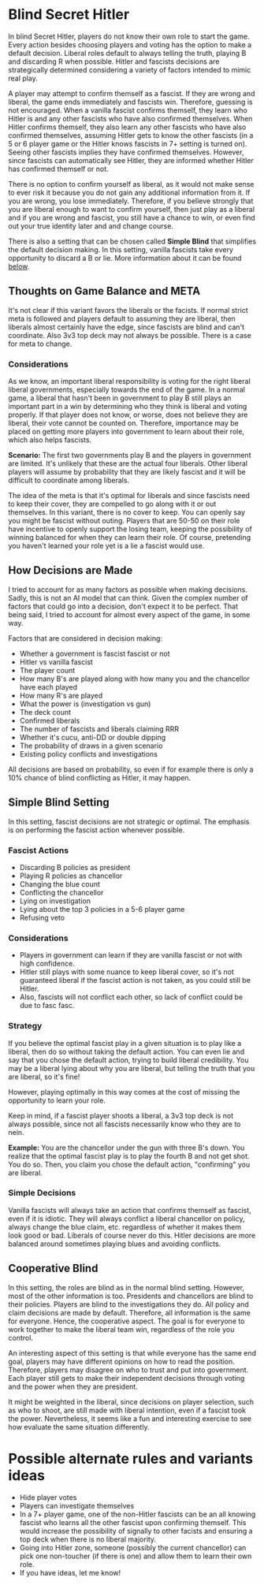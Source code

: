# Blind Secret Hitler

In blind Secret Hitler, players do not know their own role to start the game. Every action besides choosing players and voting has the option to make a default decision. Liberal roles default to always telling the truth, playing B and discarding R when possible. Hitler and fascists decisions are strategically determined considering a variety of factors intended to mimic real play.

A player may attempt to confirm themself as a fascist. If they are wrong and liberal, the game ends immediately and fascists win. Therefore, guessing is not encouraged. When a vanilla fascist confirms themself, they learn who Hitler is and any other fascists who have also confirmed themselves. When Hitler confirms themself, they also learn any other fascists who have also confirmed themselves, assuming Hitler gets to know the other fascists (in a 5 or 6 player game or the Hitler knows fascists in 7+ setting is turned on). Seeing other fascists implies they have confirmed themselves. However, since fascists can automatically see Hitler, they are informed whether Hitler has confirmed themself or not.

There is no option to confirm yourself as liberal, as it would not make sense to ever risk it because you do not gain any additional information from it. If you are wrong, you lose immediately. Therefore, if you believe strongly that you are liberal enough to want to confirm yourself, then just play as a liberal and if you are wrong and fascist, you still have a chance to win, or even find out your true identity later and and change course.

There is also a setting that can be chosen called **Simple Blind** that simplifies the default decision making. In this setting, vanilla fascists take every opportunity to discard a B or lie. More information about it can be found [below](#simple-blind).

## Thoughts on Game Balance and META

It's not clear if this variant favors the liberals or the facists. If normal strict meta is followed and players default to assuming they are liberal, then liberals almost certainly have the edge, since fascists are blind and can't coordinate. Also 3v3 top deck may not always be possible. There is a case for meta to change.

<!-- It's clear that if everybody defaults to assuming they are liberal by mere probability, 4/7 vs 3/7, then liberals will have an overwhelming advantage and all players will have an over 50% winning percentage. This is lame and comparable to being easy to read as a fascist vs liberal, leading to wins as liberal and losses as fascist. -->

<!-- Therefore, players should adapt their play to give the best chance of winning any one game. As a result, the META can and should change. -->

### Considerations

As we know, an important liberal responsibility is voting for the right liberal liberal governments, especially towards the end of the game. In a normal game, a liberal that hasn't been in government to play B still plays an important part in a win by determining who they think is liberal and voting properly. If that player does not know, or worse, does not believe they are liberal, their vote cannot be counted on. Therefore, importance may be placed on getting more players into government to learn about their role, which also helps fascists.

**Scenario:** The first two governments play B and the players in government are limited. It's unlikely that these are the actual four liberals. Other liberal players will assume by probability that they are likely fascist and it will be difficult to coordinate among liberals.

The idea of the meta is that it's optimal for liberals and since fascists need to keep their cover, they are compelled to go along with it or out themselves. In this variant, there is no cover to keep. You can openly say you might be fascist without outing. Players that are 50-50 on their role have incentive to openly support the losing team, keeping the possibility of winning balanced for when they can learn their role. Of course, pretending you haven't learned your role yet is a lie a fascist would use.

## How Decisions are Made

I tried to account for as many factors as possible when making decisions. Sadly, this is not an AI model that can think. Given the complex number of factors that could go into a decision, don't expect it to be perfect. That being said, I tried to account for almost every aspect of the game, in some way.

Factors that are considered in decision making:

- Whether a government is fascist fascist or not
- Hitler vs vanilla fascist
- The player count
- How many B's are played along with how many you and the chancellor have each played
- How many R's are played
- What the power is (investigation vs gun)
- The deck count
- Confirmed liberals
- The number of fascists and liberals claiming RRR
- Whether it's cucu, anti-DD or double dipping
- The probability of draws in a given scenario
- Existing policy conflicts and investigations

All decisions are based on probability, so even if for example there is only a 10% chance of blind conflicting as Hitler, it may happen.

<a id="simple-blind"></a>

## Simple Blind Setting

In this setting, fascist decisions are not strategic or optimal. The emphasis is on performing the fascist action whenever possible.

### Fascist Actions

- Discarding B policies as president
- Playing R policies as chancellor
- Changing the blue count
- Conflicting the chancellor
- Lying on investigation
- Lying about the top 3 policies in a 5-6 player game
- Refusing veto

### Considerations

- Players in government can learn if they are vanilla fascist or not with high confidence.
- Hitler still plays with some nuance to keep liberal cover, so it's not guaranteed liberal if the fascist action is not taken, as you could still be Hitler.
- Also, fascists will not conflict each other, so lack of conflict could be due to fasc fasc.

### Strategy

If you believe the optimal fascist play in a given situation is to play like a liberal, then do so without taking the default action.
You can even lie and say that you chose the default action, trying to build liberal credibility. You may be a liberal lying about why you are liberal, but telling the truth that you are liberal, so it's fine!

However, playing optimally in this way comes at the cost of missing the opportunity to learn your role.

Keep in mind, if a fascist player shoots a liberal, a 3v3 top deck is not always possible, since not all fascists necessarily know who they are to nein.

**Example:** You are the chancellor under the gun with three B's down. You realize that the optimal fascist play is to play the fourth B and not get shot. You do so. Then, you claim you chose the default action, "confirming" you are liberal.

### Simple Decisions

Vanilla fascists will always take an action that confirms themself as fascist, even if it is idiotic. They will always conflict a liberal chancellor on policy, always change the blue claim, etc. regardless of whether it makes them look good or bad. Liberals of course never do this. Hitler decisions are more balanced around sometimes playing blues and avoiding conflicts.

## Cooperative Blind

In this setting, the roles are blind as in the normal blind setting. However, most of the other information is too. Presidents and chancellors are blind to their policies. Players are blind to the investigations they do. All policy and claim decisions are made by default. Therefore, all information is the same for everyone. Hence, the cooperative aspect. The goal is for everyone to work together to make the liberal team win, regardless of the role you control.

An interesting aspect of this setting is that while everyone has the same end goal, players may have different opinions on how to read the position. Therefore, players may disagree on who to trust and put into government. Each player still gets to make their independent decisions through voting and the power when they are president.

It might be weighted in the liberal, since decisions on player selection, such as who to shoot, are still made with liberal intention, even if a fascist took the power. Nevertheless, it seems like a fun and interesting exercise to see how evaluate the same situation differently.

# Possible alternate rules and variants ideas

- Hide player votes
- Players can investigate themselves
- In a 7+ player game, one of the non-Hitler fascists can be an all knowing fascist who learns all the other fascist upon confirming themself. This would increase the possibility of signally to other facists and ensuring a top deck when there is no liberal majority.
- Going into Hitler zone, someone (possibly the current chancellor) can pick one non-toucher (if there is one) and allow them to learn their own role.
- If you have ideas, let me know!

<!-- # Totally Blind
This is intended to be a twist on cooperative. It's essentially the same cooperative game except some players have an agenda for the fascists to win and know where the fascists are. They ahve to steer the game.
Talk about strategy and thought process
REALLY INTERESTING - aim to shoot people with poor logic. It doesn't matter if htey are lib role and 3v3 because you have 4 vs 2 voting majority to make the fascist vote forw hat you want. If fasc gets hitler, have to be extra cautious. -->

<!--

### President Discard

Liberals always force on RBB by default. If you drop a B any time besides BBB, you are fascist.

#### Vanilla Fascist

- **RBB:** Vanilla fascists are equally likely to force vs drop and underclaim with the following factors increasing the drop probability to:

  - 90% if a liberal was RRR
  - 25% if it's fascist fascist, no power and 0B or 1B down
  - 100% if it's fascist fascist otherwise
  - 100% if 4B are played

- **RRB:** Vanilla fascists drop 100% of the time with the following factors decreasing the probability to:
  - 0% if your chancellor is also vanilla fascist, as they can drop. This will not occur in cucu since you were called liberal and believe you are liberal. You need to drop yourself to know you are not, otherwise, if you end up outing the fascist, you will not know if you are fascist.
  - 0% if the chancellor is Hitler and there's 0B or 1B down and no power.
  - 40% if the chancellor is Hitler and there's 2B or 3B down and no power.

#### Hitler

- **RBB:** Hitler drops on RBB with the following probabilities;

  - 60% if 0B or 1B down
  - 90% if 2B down
  - 100% if 3B or 4B down
  - 100% if hitler knows the chancellor is fascist through antiDD or cucu

- **RRB:** Hitler's RRB drop probobability is based on the number of B down, the number of B Hitler has played as well as if there is any power. The matrix row is the number of B down and the column is the number of B played by Hitler

|     | 0   | 1   | 2   | 3   | 4   |
| --- | --- | --- | --- | --- | --- |
| 0   | .25 |     |     |     |     |
| 1   | .4  | .3  |     |     |     |
| 2   | .9  | .5  | .7  |     |     |
| 3   | 1   | 1   | 1   | 1   |     |
| 4   | 1   | 1   | 1   | 1   | 1   |

If 2B are down, the probabilities increase by 30%.

If Hitler knows the chancellor is fascist through antiDD then 0% and passes the B.
If there are at least R down, then Hitler drops 100%.

### Chancellor Play

Liberals of course always play B when given a choice.

#### Vanilla Fascist on RB

Vanilla fascists base probability of playing a red is given by the matrix where the row is the number of B down and the column is the number of B played by the fascist.

|     | 0   | 1   | 2   | 3   | 4   |
| --- | --- | --- | --- | --- | --- |
| 0   | .75 |     |     |     |     |
| 1   | .85 | .85 |     |     |     |
| 2   | .9  | .9  | .9  |     |     |
| 3   | .95 | .95 | .95 | .95 |     |
| 4   | 1   | 1   | 1   | 1   | 1   |

The following circumstances change it:

- The president is fascist and has a power, play R 100%.
- The president is fascist with no power and 0B or 1B down, play R 15%.
- The president is liberal with 0B or 1B down and its investigation, player R 30% or 65% in a 9/10 player game
- If it's a fascist facist cucu with at least 3R or 3B down, play R 100%.
- If it's a fascist fascist cucu and not at leaset 3R or 3B, play R 50%.
- If 4B or 5R down, player R 100%.

#### Hitler on RB

Hitler base probability of playing a red is given by the matrix where the row is the number of B down and the column is the number of B played by Hitler.

`|   | 0 | 1 | 2 | 3 | 4 |`
`|---|---|---|---|---|---|`
`| 0 | .2  |   |   |   |   |`
`|---|---|---|---|---|---|`
`| 1 |  .3 | .15  |   |   |   |`
`|---|---|---|---|---|---|`
`| 2 | .7 | .4 | .3 |   |   |`
`|---|---|---|---|---|---|`
`| 3 | .85 | .75 | .5 | .25 |   |`
`|---|---|---|---|---|---|`
`| 4 | 1 | 1 | 1 | 1 | 1 |`

The following circumstances change that:

- If cucu, play B to 100% to avoid outing
- If it's a fascist facist cucu with at least 3R or 3B down, play R 100%.
- If it's a fascist fascist cucu and not at leaset 3R or 3B, play R 30% because otherwise Hitler looks terrible.
- If 4B down, player R 100%.

### Chancellor Claim

Liberal and Hitler chancellors always tell the truth. Fascists always tell the truth if the president is liberal.

#### Fascist Fascist Underclaim BB to RB

- If there is at least one overclaim, underclaim 100%
- If there is at most one underclaim and a liberal 3R president and no fascist 3R president, underclaim 90%
  -Otherwise, do not underclaim

#### Fascist Fascist Overclaim RB to BB

- If there is no overclaim or underclaim and the blue count is at most 2B claimed, overclaim 75%
- If there is one underclaim and no liberal 3R president, overclaim 90%
- If there are at least two underclaims, overclaim 100%
- Otherwise, do not overclaim

## Fascist Fascist Conflicts

Default fascist fascist conflicts are rare, but possible and occur in the following circumstances:

- Investigation: You've claimed RRR as president at any point and there are at least 2 total underclaims. Investigate another fasc as fasc:

  - 60% if 2 underclaims
  - 100% if at least 3 underclaims

Or you are double dipping and conflicted a lib on policy, you will conf another fasc 33% of the time and conf hitler 15% of the time.

- Policy: There is a total of three underclaims, either from a double drop of RBB with an existing underclaim or a drop on RRB with two existing underclaims, then there's a 90% chance of conflicting.
- If there are two underclaims, 33% chance of conflicting
- A player will conflict and out the chancellor on cucu with probability 90% if there are at least two underclaims and 40% if there's one underclaim.
- No conflict will occur if there is a gun

Some cases are known to be fasc fasc by the president and others are not. The cucu conflict and the RRB conflict are unknown if it's fasc fasc at the time.
-->
